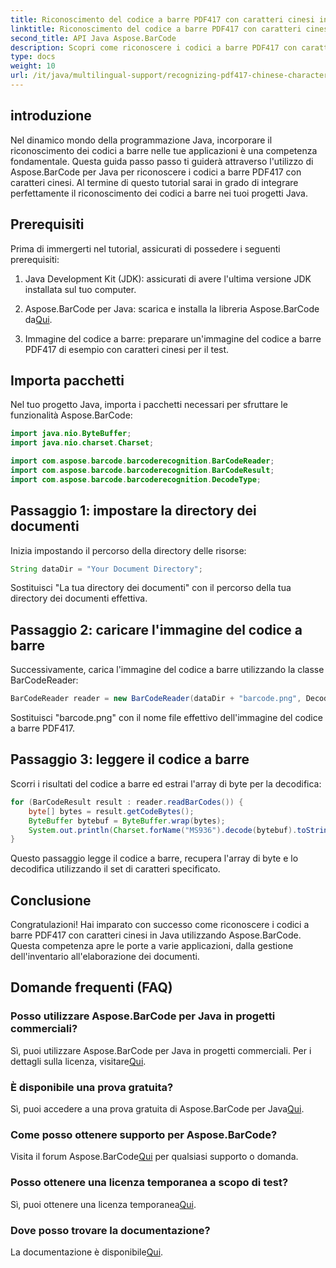 ```yaml
---
title: Riconoscimento del codice a barre PDF417 con caratteri cinesi in Java
linktitle: Riconoscimento del codice a barre PDF417 con caratteri cinesi
second_title: API Java Aspose.BarCode
description: Scopri come riconoscere i codici a barre PDF417 con caratteri cinesi in Java utilizzando Aspose.BarCode. Segui il nostro tutorial completo per un'integrazione perfetta.
type: docs
weight: 10
url: /it/java/multilingual-support/recognizing-pdf417-chinese-characters/
---
```


## introduzione

Nel dinamico mondo della programmazione Java, incorporare il riconoscimento dei codici a barre nelle tue applicazioni è una competenza fondamentale. Questa guida passo passo ti guiderà attraverso l'utilizzo di Aspose.BarCode per Java per riconoscere i codici a barre PDF417 con caratteri cinesi. Al termine di questo tutorial sarai in grado di integrare perfettamente il riconoscimento dei codici a barre nei tuoi progetti Java.

## Prerequisiti

Prima di immergerti nel tutorial, assicurati di possedere i seguenti prerequisiti:

1. Java Development Kit (JDK): assicurati di avere l'ultima versione JDK installata sul tuo computer.

2.  Aspose.BarCode per Java: scarica e installa la libreria Aspose.BarCode da[Qui](https://releases.aspose.com/barcode/java/).

3. Immagine del codice a barre: preparare un'immagine del codice a barre PDF417 di esempio con caratteri cinesi per il test.

## Importa pacchetti

Nel tuo progetto Java, importa i pacchetti necessari per sfruttare le funzionalità Aspose.BarCode:

```java
import java.nio.ByteBuffer;
import java.nio.charset.Charset;

import com.aspose.barcode.barcoderecognition.BarCodeReader;
import com.aspose.barcode.barcoderecognition.BarCodeResult;
import com.aspose.barcode.barcoderecognition.DecodeType;
```

## Passaggio 1: impostare la directory dei documenti

Inizia impostando il percorso della directory delle risorse:

```java
String dataDir = "Your Document Directory";
```

Sostituisci "La tua directory dei documenti" con il percorso della tua directory dei documenti effettiva.

## Passaggio 2: caricare l'immagine del codice a barre

Successivamente, carica l'immagine del codice a barre utilizzando la classe BarCodeReader:

```java
BarCodeReader reader = new BarCodeReader(dataDir + "barcode.png", DecodeType.PDF_417);
```

Sostituisci "barcode.png" con il nome file effettivo dell'immagine del codice a barre PDF417.

## Passaggio 3: leggere il codice a barre

Scorri i risultati del codice a barre ed estrai l'array di byte per la decodifica:

```java
for (BarCodeResult result : reader.readBarCodes()) {
    byte[] bytes = result.getCodeBytes();
    ByteBuffer bytebuf = ByteBuffer.wrap(bytes);
    System.out.println(Charset.forName("MS936").decode(bytebuf).toString());
}
```

Questo passaggio legge il codice a barre, recupera l'array di byte e lo decodifica utilizzando il set di caratteri specificato.

## Conclusione

Congratulazioni! Hai imparato con successo come riconoscere i codici a barre PDF417 con caratteri cinesi in Java utilizzando Aspose.BarCode. Questa competenza apre le porte a varie applicazioni, dalla gestione dell'inventario all'elaborazione dei documenti.

## Domande frequenti (FAQ)

### Posso utilizzare Aspose.BarCode per Java in progetti commerciali?
 Sì, puoi utilizzare Aspose.BarCode per Java in progetti commerciali. Per i dettagli sulla licenza, visitare[Qui](https://purchase.aspose.com/buy).

### È disponibile una prova gratuita?
 Sì, puoi accedere a una prova gratuita di Aspose.BarCode per Java[Qui](https://releases.aspose.com/).

### Come posso ottenere supporto per Aspose.BarCode?
 Visita il forum Aspose.BarCode[Qui](https://forum.aspose.com/c/barcode/13) per qualsiasi supporto o domanda.

### Posso ottenere una licenza temporanea a scopo di test?
Sì, puoi ottenere una licenza temporanea[Qui](https://purchase.aspose.com/temporary-license/).

### Dove posso trovare la documentazione?
 La documentazione è disponibile[Qui](https://reference.aspose.com/barcode/java/).

